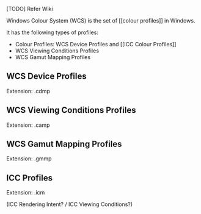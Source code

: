 [TODO] Refer Wiki

Windows Colour System (WCS) is the set of [[colour profiles]] in Windows.

It has the following types of profiles:
- Colour Profiles: WCS Device Profiles and [[ICC Colour Profiles]]
- WCS Viewing Conditions Profiles
- WCS Gamut Mapping Profiles

## WCS Device Profiles
Extension: .cdmp

## WCS Viewing Conditions Profiles
Extension: .camp

## WCS Gamut Mapping Profiles
Extension: .gmmp

## ICC Profiles
Extension: .icm

(ICC Rendering Intent? / ICC Viewing Conditions?)
